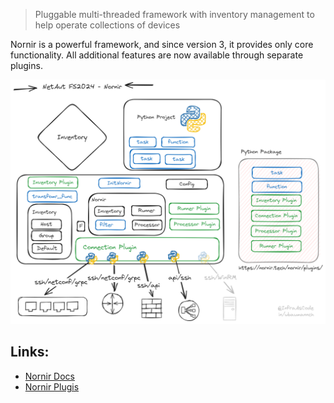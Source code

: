 
> Pluggable multi-threaded framework with inventory management to help operate collections of devices

Nornir is a powerful framework, and since version 3, it provides only core functionality. All additional features are now available through separate plugins.

![nornir drawing](img/nornir_draw.png)


## Links:

- [Nornir Docs](https://nornir.readthedocs.io/)
- [Nornir Plugis](https://nornir.tech/nornir/plugins/)